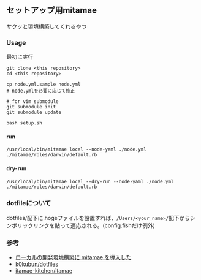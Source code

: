 ## セットアップ用mitamae
サクッと環境構築してくれるやつ

### Usage

最初に実行

```shell
git clone <this repository>
cd <this repository>

cp node.yml.sample node.yml
# node.ymlを必要に応じて修正

# for vim submodule
git submodule init
git submodule update

bash setup.sh
```

#### run
```shell
/usr/local/bin/mitamae local --node-yaml ./node.yml ./mitamae/roles/darwin/default.rb
```

#### dry-run
```shell
/usr/local/bin/mitamae local --dry-run --node-yaml ./node.yml ./mitamae/roles/darwin/default.rb
```

### dotfileについて

dotfiles/配下に.hogeファイルを設置すれば、`/Users/<your_name>/`配下からシンボリックリンクを貼って適応される。(config.fishだけ例外)

### 参考
- [ローカルの開発環境構築に mitamae を導入した](https://lime1024.hateblo.jp/entry/2021/05/12/233622)
- [k0kubun/dotfiles](https://github.com/k0kubun/dotfiles)
- [itamae-kitchen/itamae](https://github.com/itamae-kitchen/itamae)
